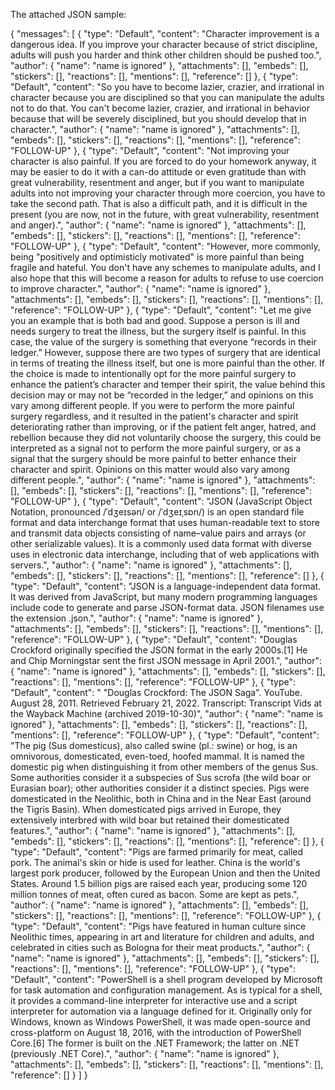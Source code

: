 The attached JSON sample:

{
  "messages": [
    {
      "type": "Default",
      "content": "Character improvement is a dangerous idea. If you improve your character because of strict discipline, adults will push you harder and think other children should be pushed too.",
      "author": {
        "name": "name is ignored"
      },
      "attachments": [],
      "embeds": [],
      "stickers": [],
      "reactions": [],
      "mentions": [],
      "reference": []
    },
    {
      "type": "Default",
      "content": "So you have to become lazier, crazier, and irrational in character because you are disciplined so that you can manipulate the adults not to do that. You can't become lazier, crazier, and irrational in behavior because that will be severely disciplined, but you should develop that in character.",
      "author": {
        "name": "name is ignored"
      },
      "attachments": [],
      "embeds": [],
      "stickers": [],
      "reactions": [],
      "mentions": [],
      "reference": "FOLLOW-UP"
    },
    {
      "type": "Default",
      "content": "Not improving your character is also painful. If you are forced to do your homework anyway, it may be easier to do it with a can-do attitude or even gratitude than with great vulnerability, resentment and anger, but if you want to manipulate adults into not improving your character through more coercion, you have to take the second path. That is also a difficult path, and it is difficult in the present (you are now, not in the future, with great vulnerability, resentment and anger).",
      "author": {
        "name": "name is ignored"
      },
      "attachments": [],
      "embeds": [],
      "stickers": [],
      "reactions": [],
      "mentions": [],
      "reference": "FOLLOW-UP"
    },
    {
      "type": "Default",
      "content": "However, more commonly, being \"positively and optimisticly motivated\" is more painful than being fragile and hateful. You don't have any schemes to manipulate adults, and I also hope that this will become a reason for adults to refuse to use coercion to improve character.",
      "author": {
        "name": "name is ignored"
      },
      "attachments": [],
      "embeds": [],
      "stickers": [],
      "reactions": [],
      "mentions": [],
      "reference": "FOLLOW-UP"
    },
    {
      "type": "Default",
      "content": "Let me give you an example that is both bad and good. Suppose a person is ill and needs surgery to treat the illness, but the surgery itself is painful. In this case, the value of the surgery is something that everyone “records in their ledger.” However, suppose there are two types of surgery that are identical in terms of treating the illness itself, but one is more painful than the other. If the choice is made to intentionally opt for the more painful surgery to enhance the patient’s character and temper their spirit, the value behind this decision may or may not be “recorded in the ledger,” and opinions on this vary among different people. If you were to perform the more painful surgery regardless, and it resulted in the patient's character and spirit deteriorating rather than improving, or if the patient felt anger, hatred, and rebellion because they did not voluntarily choose the surgery, this could be interpreted as a signal not to perform the more painful surgery, or as a signal that the surgery should be more painful to better enhance their character and spirit. Opinions on this matter would also vary among different people.",
      "author": {
        "name": "name is ignored"
      },
      "attachments": [],
      "embeds": [],
      "stickers": [],
      "reactions": [],
      "mentions": [],
      "reference": "FOLLOW-UP"
    },
    {
      "type": "Default",
      "content": "JSON (JavaScript Object Notation, pronounced /ˈdʒeɪsən/ or /ˈdʒeɪˌsɒn/) is an open standard file format and data interchange format that uses human-readable text to store and transmit data objects consisting of name–value pairs and arrays (or other serializable values). It is a commonly used data format with diverse uses in electronic data interchange, including that of web applications with servers.",
      "author": {
        "name": "name is ignored"
      },
      "attachments": [],
      "embeds": [],
      "stickers": [],
      "reactions": [],
      "mentions": [],
      "reference": []
    },
    {
      "type": "Default",
      "content": "JSON is a language-independent data format. It was derived from JavaScript, but many modern programming languages include code to generate and parse JSON-format data. JSON filenames use the extension .json.",
      "author": {
        "name": "name is ignored"
      },
      "attachments": [],
      "embeds": [],
      "stickers": [],
      "reactions": [],
      "mentions": [],
      "reference": "FOLLOW-UP"
    },
    {
      "type": "Default",
      "content": "Douglas Crockford originally specified the JSON format in the early 2000s.[1] He and Chip Morningstar sent the first JSON message in April 2001.",
      "author": {
        "name": "name is ignored"
      },
      "attachments": [],
      "embeds": [],
      "stickers": [],
      "reactions": [],
      "mentions": [],
      "reference": "FOLLOW-UP"
    },
    {
      "type": "Default",
      "content": " \"Douglas Crockford: The JSON Saga\". YouTube. August 28, 2011. Retrieved February 21, 2022. Transcript: Transcript Vids at the Wayback Machine (archived 2019-10-30)",
      "author": {
        "name": "name is ignored"
      },
      "attachments": [],
      "embeds": [],
      "stickers": [],
      "reactions": [],
      "mentions": [],
      "reference": "FOLLOW-UP"
    },
    {
      "type": "Default",
      "content": "The pig (Sus domesticus), also called swine (pl.: swine) or hog, is an omnivorous, domesticated, even-toed, hoofed mammal. It is named the domestic pig when distinguishing it from other members of the genus Sus. Some authorities consider it a subspecies of Sus scrofa (the wild boar or Eurasian boar); other authorities consider it a distinct species. Pigs were domesticated in the Neolithic, both in China and in the Near East (around the Tigris Basin). When domesticated pigs arrived in Europe, they extensively interbred with wild boar but retained their domesticated features.",
      "author": {
        "name": "name is ignored"
      },
      "attachments": [],
      "embeds": [],
      "stickers": [],
      "reactions": [],
      "mentions": [],
      "reference": []
    },
    {
      "type": "Default",
      "content": "Pigs are farmed primarily for meat, called pork. The animal's skin or hide is used for leather. China is the world's largest pork producer, followed by the European Union and then the United States. Around 1.5 billion pigs are raised each year, producing some 120 million tonnes of meat, often cured as bacon. Some are kept as pets.",
      "author": {
        "name": "name is ignored"
      },
      "attachments": [],
      "embeds": [],
      "stickers": [],
      "reactions": [],
      "mentions": [],
      "reference": "FOLLOW-UP"
    },
    {
      "type": "Default",
      "content": "Pigs have featured in human culture since Neolithic times, appearing in art and literature for children and adults, and celebrated in cities such as Bologna for their meat products.",
      "author": {
        "name": "name is ignored"
      },
      "attachments": [],
      "embeds": [],
      "stickers": [],
      "reactions": [],
      "mentions": [],
      "reference": "FOLLOW-UP"
    },
    {
      "type": "Default",
      "content": "PowerShell is a shell program developed by Microsoft for task automation and configuration management. As is typical for a shell, it provides a command-line interpreter for interactive use and a script interpreter for automation via a language defined for it. Originally only for Windows, known as Windows PowerShell, it was made open-source and cross-platform on August 18, 2016, with the introduction of PowerShell Core.[6] The former is built on the .NET Framework; the latter on .NET (previously .NET Core).",
      "author": {
        "name": "name is ignored"
      },
      "attachments": [],
      "embeds": [],
      "stickers": [],
      "reactions": [],
      "mentions": [],
      "reference": []
    }
  ]
}
